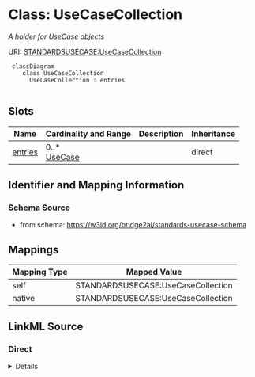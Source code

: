 # Class: UseCaseCollection
_A holder for UseCase objects_




URI: [STANDARDSUSECASE:UseCaseCollection](https://w3id.org/bridge2ai/standards-usecase-schema/UseCaseCollection)


```mermaid
 classDiagram
    class UseCaseCollection
      UseCaseCollection : entries
      
```



<!-- no inheritance hierarchy -->


## Slots

| Name | Cardinality and Range | Description | Inheritance |
| ---  | --- | --- | --- |
| [entries](entries.md) | 0..* <br/> [UseCase](UseCase.md) |  | direct |









## Identifier and Mapping Information







### Schema Source


* from schema: https://w3id.org/bridge2ai/standards-usecase-schema





## Mappings

| Mapping Type | Mapped Value |
| ---  | ---  |
| self | STANDARDSUSECASE:UseCaseCollection |
| native | STANDARDSUSECASE:UseCaseCollection |


## LinkML Source

<!-- TODO: investigate https://stackoverflow.com/questions/37606292/how-to-create-tabbed-code-blocks-in-mkdocs-or-sphinx -->

### Direct

<details>
```yaml
name: UseCaseCollection
description: A holder for UseCase objects
from_schema: https://w3id.org/bridge2ai/standards-usecase-schema
rank: 1000
attributes:
  entries:
    name: entries
    from_schema: https://w3id.org/bridge2ai/standards-usecase-schema
    rank: 1000
    multivalued: true
    range: UseCase
    inlined: true
tree_root: true

```
</details>

### Induced

<details>
```yaml
name: UseCaseCollection
description: A holder for UseCase objects
from_schema: https://w3id.org/bridge2ai/standards-usecase-schema
rank: 1000
attributes:
  entries:
    name: entries
    from_schema: https://w3id.org/bridge2ai/standards-usecase-schema
    rank: 1000
    multivalued: true
    alias: entries
    owner: UseCaseCollection
    domain_of:
    - UseCaseCollection
    range: UseCase
    inlined: true
tree_root: true

```
</details>